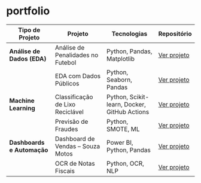 # portfolio

| Tipo de Projeto                  | Projeto | Tecnologias | Repositório |
|----------------------------------|---------|-------------|-------------|
| **Análise de Dados (EDA)**       | Análise de Penalidades no Futebol | Python, Pandas, Matplotlib | [Ver projeto](https://github.com/igor-kevin/analise-penaltis) |
|                                  | EDA com Dados Públicos | Python, Seaborn, Pandas | [Ver projeto](https://github.com/igor-kevin/eda-dados-publicos) |
| **Machine Learning**             | Classificação de Lixo Reciclável | Python, Scikit-learn, Docker, GitHub Actions | [Ver projeto](https://github.com/igor-kevin/classificacao-lixo-ml) |
|                                  | Previsão de Fraudes | Python, SMOTE, ML | [Ver projeto](https://github.com/igor-kevin/previsao-fraudes) |
| **Dashboards e Automação**       | Dashboard de Vendas – Souza Motos | Power BI, Python, Pandas | [Ver projeto](https://github.com/igor-kevin/dashboard-souza-motos) |
|                                  | OCR de Notas Fiscais | Python, OCR, NLP | [Ver projeto](https://github.com/igor-kevin/ocr-notas-fiscais) |
